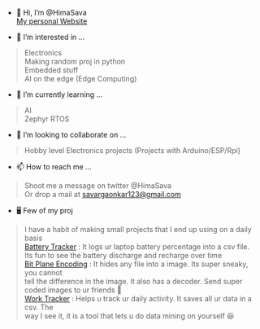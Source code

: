 - 👋 Hi, I’m @HimaSava <br>
  [My personal Website](https://www.himasava.tech)
  
- 👀 I’m interested in ...
 > Electronics <br>
 > Making random proj in python <br>
 > Embedded stuff <br>
 > AI on the edge (Edge Computing) <br>
- 🌱 I’m currently learning ...
> AI <br>
> Zephyr RTOS <br>
- 💞️ I’m looking to collaborate on ...
> Hobby level Electronics projects (Projects with Arduino/ESP/Rpi) <br>
- 📫 How to reach me ...
> Shoot me a message on twitter @HimaSava <br>
> Or drop a mail at savargaonkar123@gmail.com <br>
- 🖥️ Few of my proj
> I have a habit of making small projects that I end up using on a daily basis <br>
> [Battery Tracker](https://github.com/HimaSava/Laptop_Battery_Logger "Battery Logger") : It logs ur laptop battery percentage into a csv file. <br> Its fun to see the battery discharge and recharge over time <br>
> [Bit Plane Encoding](https://github.com/HimaSava/Bit-plane_Coder "Image Coder") : It hides any file into a image. Its super sneaky, you cannot <br> tell the difference in the image. It also has a decoder. Send super coded images to ur friends 🔐 <br>
> [Work Tracker](https://github.com/HimaSava/Work_Tracker "Work Tracker") : Helps u track ur daily activity. It saves all ur data in a csv.  The <br> way I see it, it is a tool that lets u do data mining on yourself 😆 


<!---
HimaSava/HimaSava is a ✨ special ✨ repository because its `README.md` (this file) appears on your GitHub profile.
You can click the Preview link to take a look at your changes.
--->
